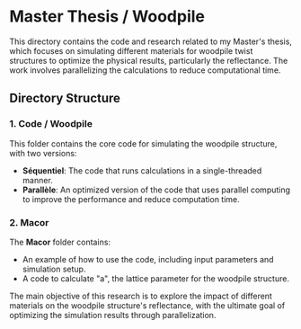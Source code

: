 # Master Thesis / Woodpile

This directory contains the code and research related to my Master's thesis, which focuses on simulating different materials for woodpile twist structures to optimize the physical results, particularly the reflectance. The work involves parallelizing the calculations to reduce computational time.

## Directory Structure

### 1. **Code / Woodpile**
   This folder contains the core code for simulating the woodpile structure, with two versions:
   - **Séquentiel**: The code that runs calculations in a single-threaded manner.
   - **Parallèle**: An optimized version of the code that uses parallel computing to improve the performance and reduce computation time.

### 2. **Macor**
   The **Macor** folder contains:
   - An example of how to use the code, including input parameters and simulation setup.
   - A code to calculate "a", the lattice parameter for the woodpile structure.

The main objective of this research is to explore the impact of different materials on the woodpile structure's reflectance, with the ultimate goal of optimizing the simulation results through parallelization.
